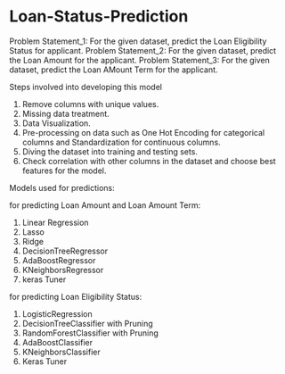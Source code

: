 # Loan-Status-Prediction

Problem Statement_1: For the given dataset, predict the Loan Eligibility Status for applicant.
Problem Statement_2: For the given dataset, predict the Loan Amount for the applicant.
Problem Statement_3: For the given dataset, predict the Loan AMount Term for the applicant.


Steps involved into developing this model

1. Remove columns with unique values.
2. Missing data treatment.
3. Data Visualization.
4. Pre-processing on data such as One Hot Encoding for categorical columns and Standardization for continuous columns.
5. Diving the dataset into training and testing sets.
6. Check correlation with other columns in the dataset and choose best features for the model.


Models used for predictions:

for predicting Loan Amount and Loan Amount Term:
1. Linear Regression 
2. Lasso 
3. Ridge
4. DecisionTreeRegressor  
5. AdaBoostRegressor 
6. KNeighborsRegressor
7. keras Tuner

for predicting Loan Eligibility Status:
1. LogisticRegression
2. DecisionTreeClassifier with Pruning
3. RandomForestClassifier with Pruning
4. AdaBoostClassifier
5. KNeighborsClassifier
6. Keras Tuner

